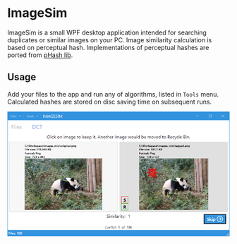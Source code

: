 # ImageSim

ImageSim is a small WPF desktop application intended for searching duplicates or similar images on your PC. Image similarity calculation is based on perceptual hash. Implementations of perceptual hashes are ported from [pHash lib](www.phash.org).

## Usage

Add your files to the app and run any of algorithms, listed in `Tools` menu. Calculated hashes are stored on disc saving time on subsequent runs.

<img alt="Image comparison" src="https://github.com/ChernyshevDS/ImageSim/blob/master/images/img_compare.png"/>